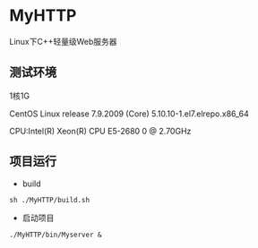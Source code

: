 # MyHTTP
Linux下C++轻量级Web服务器

## 测试环境
1核1G

CentOS Linux release 7.9.2009 (Core) 5.10.10-1.el7.elrepo.x86_64

CPU:Intel(R) Xeon(R) CPU E5-2680 0 @ 2.70GHz

## 项目运行
- build
```
sh ./MyHTTP/build.sh
```

- 启动项目
```
./MyHTTP/bin/Myserver &
```
